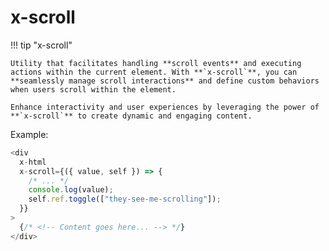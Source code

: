 # **x-scroll**

!!! tip "x-scroll"

    Utility that facilitates handling **scroll events** and executing actions within the current element. With **`x-scroll`**, you can **seamlessly manage scroll interactions** and define custom behaviors when users scroll within the element.

    Enhance interactivity and user experiences by leveraging the power of **`x-scroll`** to create dynamic and engaging content.

Example:

```js
<div
  x-html
  x-scroll={({ value, self }) => {
    /* ... */
    console.log(value);
    self.ref.toggle(["they-see-me-scrolling"]);
  }}
>
  {/* <!-- Content goes here... --> */}
</div>
```
